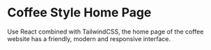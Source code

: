 # Coffee Style Home Page

Use React combined with TailwindCSS, the home page of the coffee website has a friendly, modern and responsive interface.
